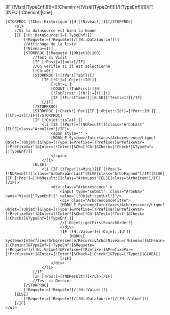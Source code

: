 <div class="Arborescence">
	[IF [!Visit[!TypeEnf!]!]!=][!Chemin:=[!Visit[!TypeEnf!]!]/[!TypeEnf!]!][/IF]
	[INFO [!Chemin!]|Che]

    [STORPROC [!Che::Historique!]|H|[!Niveau!]|1][/STORPROC]
    	<ul>
		//Si la datasource est bien la bonne
		[IF [!H::DataSource!]=[!TypeEnf!]]
			[!Requete:=[!Requete!]/[!H::DataSource!]!]
			//Affichage de la liste
			[!Niveau+=1!]
			[STORPROC [!Requete!]|Objet|0|100]
				//Test si Visit
				[IF [!Pos!]=1]<ul>[/IF]
				//On verifie si il est selectionne
				[!Ch:=0!]
				[STORPROC [![!Var!]Tab!]|C]
					[IF [!C!]=[!Objet::Id!]]
						[!Ch:=1!]
						[COUNT [!TabFirst!]|N]
						[!TabFirst::[!N!]:=[!C!]!]
						[IF [!FirstTime!]][ELSE][!Test:=1!][/IF]
					[/IF]
				[/STORPROC]
				[STORPROC [!Check!]|Par][IF [!Objet::Id!]=[!Par::Id!]][!Ch:=1!][/IF][/STORPROC]
				[IF [!Objet::isTail!]]
					<li [IF [!Pos!]=[!NbResult!]]class="ArboLast"[ELSE]class="ArboItem"[/IF]>
						<span style="" >
						[MODULE Systeme/Interfaces/Arborescence/Ligne?Objet=[!Objet!]&Type=[!Type!]&Prefixe=[!Prefixe!]&PrefixeVar=[!PrefixeVar!]&Inter=[!Inter!]&Ch=[!Ch!]&Check=[!Check!]&TypeEnf=[!TypeEnf!]]
						</span>
					</li>
				[ELSE]
					<li [IF [!Type!]!=Mini][IF [!Pos!]=[!NbResult!]]class="ArboExpandLast"[ELSE]class="ArboExpand"[/IF][ELSE][IF [!Pos!]=[!NbResult!]]class="ArboLast"[ELSE]class="ArboItem"[/IF][/IF]>
						<div class="Arborescence" >
							<input type="submit"  class="ArboNav" name="Visit[!TypeEnf!]" value="[!Objet::getUrl!]"/>
							<div class="ArborescenceTitre">
							[MODULE Systeme/Interfaces/Arborescence/Ligne?Objet=[!Objet!]&Type=[!Type!]&Prefixe=[!Prefixe!]&PrefixeVar=[!PrefixeVar!]&Inter=[!Inter!]&Ch=[!Ch!]&Test=[!Test!]&Check=[!Check!]&TypeEnf=[!TypeEnf!]]
							//[!Objet::getFirstSearchOrder!]
							</div>
							[IF [!H::Value!]=[!Objet::Id!]]
								[MODULE Systeme/Interfaces/Arborescence/RecursivArbo?Niveau=[!Niveau!]&Chemin=[!Chemin!]&TypeEnf=[!TypeEnf!]&Requete=[!Requete!]/[!H::Value!]&Prefixe=[!Prefixe!]&PrefixeVar=[!PrefixeVar!]&Inter=[!Inter!]&Check=[!Check!]&Type=[!Type!]|GLOBAL]
							[/IF]
						</div>
					</li>
				[/IF]
				[IF [!Pos!]=[!NbResult!]]</ul>[/IF]
				//Test si Dernier
			[/STORPROC]
			[!Requete:=[!Requete!]/[!H::Value!]!]			
		[ELSE]
			[!Requete:=[!Requete!]/[!H::DataSource!]/[!H::Value!]!]			
		[/IF]
	</ul>		
</div>
